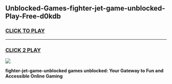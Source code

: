 
## Unblocked-Games-fighter-jet-game-unblocked-Play-Free-d0kdb
<h3>
<a href="https://premium76.site?title=fighter-jet-game-unblocked&ref=15A">CLICK TO PLAY</a></h3>
<hr>

<h3>
<a href="https://premium76.site?title=fighter-jet-game-unblocked&ref=15A">CLICK 2 PLAY</a>
  
</h3>

<a href="https://premium76.site?title=fighter-jet-game-unblocked&ref=15A"><img src="https://clearcache.store/games.png"></a>


**fighter-jet-game-unblocked games unblocked: Your Gateway to Fun and Accessible Online Gaming**
